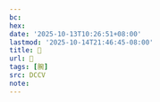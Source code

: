 ```yaml
---
bc:
hex:
date: '2025-10-13T10:26:51+08:00'
lastmod: '2025-10-14T21:46:45-08:00'
title: 􁕷
url: 􁕷
tags: [腕]
src: DCCV
note:
---
```


